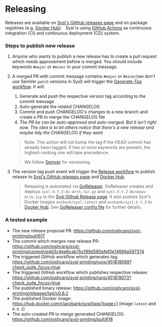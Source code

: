 Releasing
=========

Releases are available on [Sysl's GitHub releases page](https://github.com/joshcarp/sysl-printing/releases) and on package registries (e.g. [Docker Hub](https://hub.docker.com/u/anzbank)).
&nbsp;
Sysl is using [GitHub Actions](https://help.github.com/en/actions/getting-started-with-github-actions/about-github-actions) as continuous integration (CI) and continuous deployment (CD) system.
&nbsp;

### Steps to publish new release
1. Anyone who wants to publish a new release has to create a pull request which needs approvement before is merged. You should include keywords `#major` or `#minor` in your commit message.
2. A merged PR with commit message contains `#major` or `#minor`(we don't use SemVer `patch` versions in Sysl) will trigger the [Generate-Tag workflow](https://github.com/joshcarp/sysl-printing/blob/master/.github/workflows/generate-tag.yml). It will:
	1. Generate and push the respective version tag according to the commit message
	2. Auto-generate the related CHANGELOG
	3. Commit and push CHANGELOG's changes to a new branch and create a PR to merge the CHANGELOG file
	4. _The PR be can be auto-approved and auto-merged. But it isn't right now. The idea is to let others notice that there's a new release and maybe tidy the CHANGELOG if they want_
	> Note: This action will not bump the tag if the HEAD commit has already been tagged. If two or more keywords are present, the highest-ranking one will take precedence.

	> We follow [Semver](https://semver.org/) for versioning.
3. The version tag push event will trigger the [Release workflow](https://github.com/joshcarp/sysl-printing/blob/master/.github/workflows/release.yml) to publish release to [Sysl's GitHub releases page](https://github.com/joshcarp/sysl-printing/releases) and [Docker Hub](https://hub.docker.com/r/anzbank/sysl).
	> Releasing is automated via [GoReleaser](https://goreleaser.com/). GoReleaser creates and deploys `sysl-X.Y.Z-Os-Arch.tar.gz` and `sysl-X.Y.Z-Windows-Arch.zip` to the [Sysl Github Release page](https://github.com/joshcarp/sysl-printing/releases). It also pushes Sysl's Docker Images `anzbank/sysl:latest` and `anzbank/sysl:X.Y.Z` to [Docker Hub](https://hub.docker.com/r/anzbank/sysl). See [GoReleaser config file](https://github.com/joshcarp/sysl-printing/blob/master/.github/workflows/.goreleaser.yml) for further details.

### A tested example
* The new release proposal PR: https://github.com/joshcarp/sysl-printing/pull/617
* The commit which merges new release PR: https://github.com/joshcarp/sysl-printing/commit/edd3c4ee6cab7bcf99d580efef0e14669a597374
* The triggered GitHub workflow which generates tag: https://github.com/joshcarp/sysl-printing/runs/451818569?check_suite_focus=true
* The triggered GitHub workflow which publishes respective release: https://github.com/joshcarp/sysl-printing/runs/451819073?check_suite_focus=true
* The published binary release: https://github.com/joshcarp/sysl-printing/releases/tag/v0.6.2
* The published Docker image: https://hub.docker.com/r/anzbank/sysl/tags?page=1 (image `latest` and `0.6.2`)
* The auto-created PR to merge generated CHANGELOG: https://github.com/joshcarp/sysl-printing/pull/618
